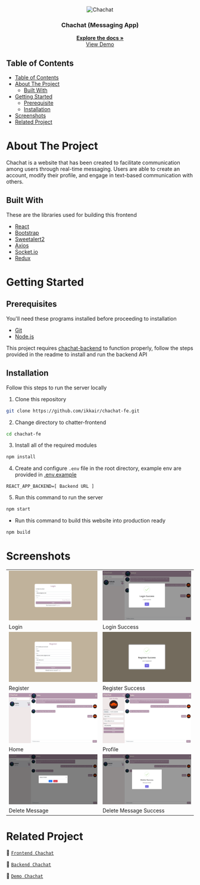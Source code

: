 <br />
<p align="center">
  <div align="center">
    <img height="150" src="#" alt="Chachat" border="0"/>
  </div>
  <h3 align="center">Chachat (Messaging App)</h3>
  <p align="center">
    <a href="https://github.com/ikkair/chachat-fe"><strong>Explore the docs »</strong></a>
    <br />
    <a href="https://chachat-fe-ikkair.vercel.app/">View Demo</a>
  </p>
</p>

## Table of Contents

- [Table of Contents](#table-of-contents)
- [About The Project](#about-the-project)
  - [Built With](#built-with)
- [Getting Started](#getting-started)
  - [Prerequisite](#prerequisites)
  - [Installation](#installation)
- [Screenshots](#screenshots)
- [Related Project](#related-project)

# About The Project

Chachat is a website that has been created to facilitate communication among users through real-time messaging. Users are able to create an account, modify their profile, and engage in text-based communication with others.

## Built With

These are the libraries used for building this frontend

- [React](https://reactjs.org/)
- [Bootstrap](https://getbootstrap.com/)
- [Sweetalert2](https://sweetalert2.github.io)
- [Axios](https://axios-http.com)
- [Socket.io](https://socket.io)
- [Redux](https://redux.js.org)

# Getting Started

## Prerequisites

You'll need these programs installed before proceeding to installation

- [Git](https://git-scm.com/downloads)
- [Node.js](https://nodejs.org/en/download)

This project requires [chachat-backend](https://github.com/ikkair/chachat-be) to function properly, follow the steps provided in the readme to install and run the backend API

## Installation

Follow this steps to run the server locally

1. Clone this repository

```sh
git clone https://github.com/ikkair/chachat-fe.git
```

2. Change directory to chatter-frontend

```sh
cd chachat-fe
```

3. Install all of the required modules

```sh
npm install
```

4. Create and configure `.env` file in the root directory, example env are provided in [.env.example](./.env.example)

```env
REACT_APP_BACKEND=[ Backend URL ]
```

5. Run this command to run the server

```sh
npm start
```

- Run this command to build this website into production ready

```sh
npm build
```

# Screenshots

<table>
  <tr>
    <td><img width="350px" src="./public/docs/Chachat Login.png" border="0" alt="Login" /></td>
    <td><img width="350px" src="./public/docs/Chachat Login Success.png" border="0"  alt="Login Success" /></td>
  </tr>
   <tr>
    <td>Login</td>
    <td>Login Success</td>
  </tr>
  <tr>
    <td><img width="350px" src="./public/docs/Chachat Register.png" border="0" alt="Register" /></td>
    <td><img width="350px" src="./public/docs/Chachat Register Success.png" border="0"  alt="Register Success" /></td>
  </tr>
   <tr>
    <td>Register</td>
    <td>Register Success</td>
  </tr>
  <tr>
    <td><img width="350px" src="./public/docs/Chachat Home.png" border="0" alt="Home" /></td>
    <td><img width="350px" src="./public/docs/Chachat Profile.png" border="0"  alt="Profile" /></td>
  </tr>
   <tr>
    <td>Home</td>
    <td>Profile</td>
  </tr>
  <tr>
    <td><img width="350px" src="./public/docs/Chachat Delete Message.png" border="0" alt="Delete Message" /></td>
    <td><img width="350px" src="./public/docs/Chachat Delete Message Success.png" border="0"  alt="Delete Message Success" /></td>
  </tr>
   <tr>
    <td>Delete Message</td>
    <td>Delete Message Success</td>
  </tr>
</table>

# Related Project

:rocket: [`Frontend Chachat`](https://github.com/ikkair/chachat-fe)

:rocket: [`Backend Chachat`](https://github.com/ikkair/chachat-be)

:rocket: [`Demo Chachat`](https://chachat-fe-ikkair.vercel.app/)
